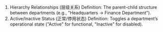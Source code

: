1.	Hierarchy Relationships (层级关系)
Definition: The parent-child structure between departments (e.g., "Headquarters → Finance Department").
2.	Active/Inactive Status (正常/停用状态)
Definition: Toggles a department’s operational state ("Active" for functional, "Inactive" for disabled).
